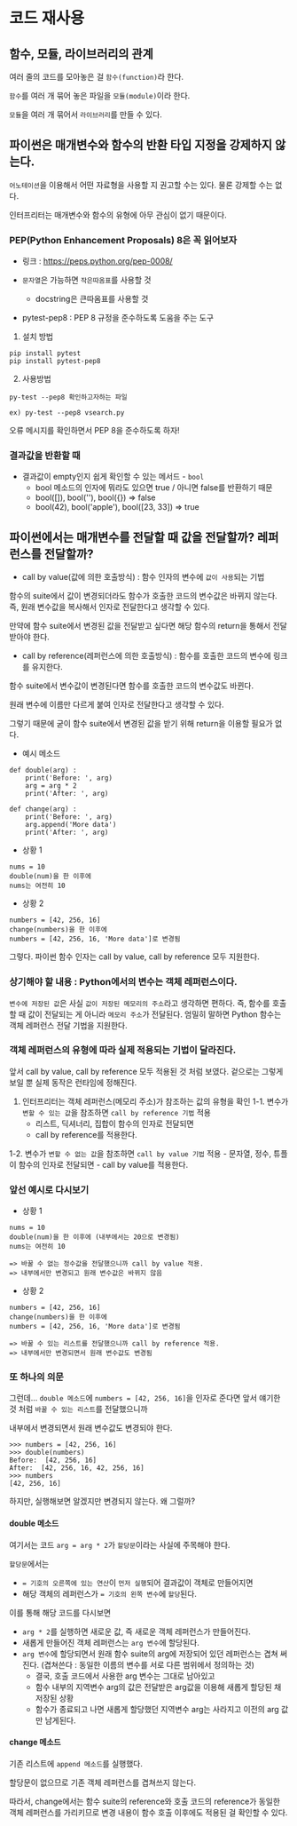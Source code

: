 # 코드 재사용

## 함수, 모듈, 라이브러리의 관계 
여러 줄의 코드를 모아놓은 걸 `함수(function)`라 한다.

`함수`를 여러 개 묶어 놓은 파일을 `모듈(module)`이라 한다. 

`모듈`을 여러 개 묶어서 `라이브러리`를 만들 수 있다.

## 파이썬은 매개변수와 함수의 반환 타입 지정을 강제하지 않는다. 

`어노테이션`을 이용해서 어떤 자료형을 사용할 지 권고할 수는 있다. 물론 강제할 수는 없다. 

인터프리터는 매개변수와 함수의 유형에 아무 관심이 없기 때문이다. 

### PEP(Python Enhancement Proposals) 8은 꼭 읽어보자

- 링크 : https://peps.python.org/pep-0008/

- `문자열`은 가능하면 `작은따옴표`를 사용할 것
    - docstring은 큰따옴표를 사용할 것

- pytest-pep8 : PEP 8 규정을 준수하도록 도움을 주는 도구 

1. 설치 방법
```
pip install pytest
pip install pytest-pep8
```

2. 사용방법
```
py-test --pep8 확인하고자하는 파일

ex) py-test --pep8 vsearch.py
```

오류 메시지를 확인하면서 PEP 8을 준수하도록 하자!


### 결과값을 반환할 때

- 결과값이 empty인지 쉽게 확인할 수 있는 메서드 - `bool`
    - bool 메소드의 인자에 뭐라도 있으면 true / 아니면 false를 반환하기 때문
    - bool([]), bool(''), bool({}) => false
    - bool(42), bool('apple'), bool([23, 33]) => true 


## 파이썬에서는 매개변수를 전달할 때 값을 전달할까? 레퍼런스를 전달할까? 

- call by value(값에 의한 호출방식) : 함수 인자의 변수에 `값이 사용`되는 기법 

함수의 suite에서 값이 변경되더라도 함수가 호출한 코드의 변수값은 바뀌지 않는다. 
즉, 원래 변수값을 복사해서 인자로 전달한다고 생각할 수 있다.

만약에 함수 suite에서 변경된 값을 전달받고 싶다면
해당 함수의 return을 통해서 전달받아야 한다. 

- call by reference(레퍼런스에 의한 호출방식) : 함수를 호출한 코드의 변수에 링크를 유지한다. 

함수 suite에서 변수값이 변경된다면 함수를 호출한 코드의 변수값도 바뀐다. 

원래 변수에 이름만 다르게 붙여 인자로 전달한다고 생각할 수 있다. 

그렇기 때문에 굳이 함수 suite에서 변경된 값을 받기 위해 return을 이용할 필요가 없다. 

- 예시 메소드 
```
def double(arg) : 
    print('Before: ', arg)
    arg = arg * 2
    print('After: ', arg)

def change(arg) : 
    print('Before: ', arg)
    arg.append('More data')
    print('After: ', arg)
```

- 상황 1
```
nums = 10
double(num)을 한 이후에 
nums는 여전히 10 
```

- 상황 2 
```
numbers = [42, 256, 16]
change(numbers)을 한 이후에
numbers = [42, 256, 16, 'More data']로 변경됨 
```

그렇다. 파이썬 함수 인자는 call by value, call by reference 모두 지원한다. 

### 상기해야 할 내용 : Python에서의 변수는 객체 레퍼런스이다. 

`변수에 저장된 값`은 사실 `값이 저장된 메모리의 주소`라고 생각하면 편하다. 
즉, 함수를 호출할 때 값이 전달되는 게 아니라 `메모리 주소`가 전달된다. 
엄밀히 말하면 Python 함수는 객체 레퍼런스 전달 기법을 지원한다. 

### 객체 레퍼런스의 유형에 따라 실제 적용되는 기법이 달라진다. 

앞서 call by value, call by reference 모두 적용된 것 처럼 보였다. 
겉으로는 그렇게 보일 뿐 실제 동작은 런타임에 정해진다. 

1. 인터프리터는 객체 레퍼런스(메모리 주소)가 참조하는 값의 유형을 확인 
1-1. 변수가 `변할 수 있는 값`을 참조하면 `call by reference 기법` 적용
    - 리스트, 딕셔너리, 집합이 함수의 인자로 전달되면
    - call by reference를 적용한다. 

1-2. 변수가 `변할 수 없는 값`을 참조하면 `call by value 기법` 적용
    - 문자열, 정수, 튜플이 함수의 인자로 전달되면
    - call by value를 적용한다. 

### 앞선 예시로 다시보기 

- 상황 1
```
nums = 10
double(num)을 한 이후에 (내부에서는 20으로 변경됨)
nums는 여전히 10 

=> 바꿀 수 없는 정수값을 전달했으니까 call by value 적용. 
=> 내부에서만 변경되고 원래 변수값은 바뀌지 않음
```

- 상황 2 
```
numbers = [42, 256, 16]
change(numbers)을 한 이후에
numbers = [42, 256, 16, 'More data']로 변경됨 

=> 바꿀 수 있는 리스트를 전달했으니까 call by reference 적용. 
=> 내부에서만 변경되면서 원래 변수값도 변경됨
```

### 또 하나의 의문 

그런데... `double 메소드`에 `numbers = [42, 256, 16]`을 인자로 준다면 앞서 얘기한 것 처럼 `바꿀 수 있는 리스트`를 전달했으니까 

내부에서 변경되면서 원래 변수값도 변경되야 한다. 

```
>>> numbers = [42, 256, 16]
>>> double(numbers)
Before:  [42, 256, 16]
After:  [42, 256, 16, 42, 256, 16]
>>> numbers
[42, 256, 16]
```

하지만, 실행해보면 알겠지만 변경되지 않는다. 왜 그럴까? 

#### double 메소드 
여기서는 코드 `arg = arg * 2`가 `할당문`이라는 사실에 주목해야 한다. 

`할당문`에서는 
- `= 기호의 오른쪽에 있는 연산`이 `먼저 실행`되어 결과값이 객체로 만들어지면 
- 해당 객체의 레퍼런스가 `= 기호의 왼쪽 변수`에 `할당`된다. 

이를 통해 해당 코드를 다시보면 
- `arg * 2`를 실행하면 새로운 값, 즉 새로운 객체 레퍼런스가 만들어진다. 
- 새롭게 만들어진 객체 레퍼런스는 `arg 변수`에 할당된다. 
- `arg 변수`에 할당되면서 원래 함수 suite의 arg에 저장되어 있던 레퍼런스는 겹쳐 써진다. (겹쳐쓴다 : 동일한 이름의 변수를 서로 다른 범위에서 정의하는 것)
    - 결국, 호출 코드에서 사용한 arg 변수는 그대로 남아있고
    - 함수 내부의 지역변수 arg의 값은 전달받은 arg값을 이용해 새롭게 할당된 채 저장된 상황
    - 함수가 종료되고 나면 새롭게 할당했던 지역변수 arg는 사라지고 이전의 arg 값만 남게된다. 

#### change 메소드 
기존 리스트에 `append 메소드`를 실행했다. 

할당문이 없으므로 기존 객체 레퍼런스를 겹쳐쓰지 않는다. 

따라서, change에서는 함수 suite의 reference와 호출 코드의 reference가 동일한 객체 레퍼런스를 가리키므로 변경 내용이 함수 호출 이후에도 적용된 걸 확인할 수 있다. 
